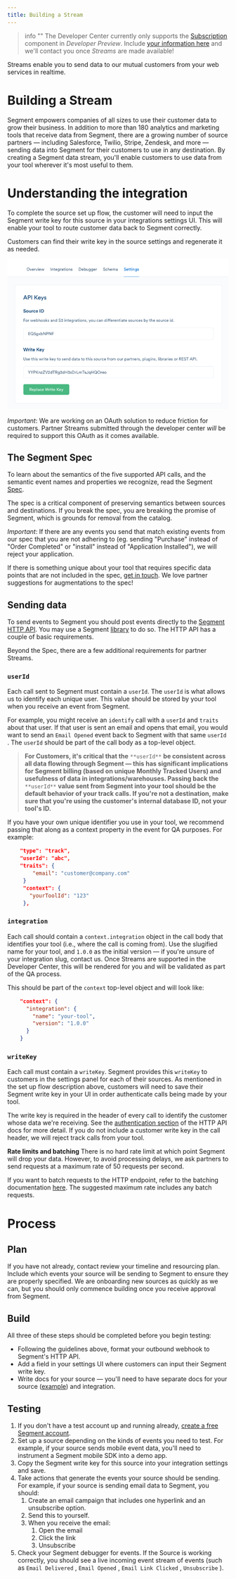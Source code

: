 ```yaml
---
title: Building a Stream
---
```


> info ""
> The Developer Center currently only supports the [Subscription](/docs/partners/subscriptions) component in _Developer Preview_. Include [your information here](https://airtable.com/shrj3BkHMhdeaPYWt) and we'll contact you once _Streams_ are made available!

Streams enable you to send data to our mutual customers from your web services in realtime.

# Building a Stream

Segment empowers companies of all sizes to use their customer data to grow their business. In addition to more than 180 analytics and marketing tools that receive data from Segment, there are a growing number of source partners — including Salesforce, Twilio, Stripe, Zendesk, and more — sending data into Segment for their customers to use in any destination. By creating a Segment data stream, you'll enable customers to use data from your tool wherever it's most useful to them.

# Understanding the integration

To complete the source set up flow, the customer will need to input the Segment write key for this source in your integrations settings UI. This will enable your tool to route customer data back to Segment correctly.

Customers can find their write key in the source settings and regenerate it as needed.

![](images/s_8E933880F61B29168308B8A8203AE878319289A26E8E2054D0824C7A53E43DD4_1479162638952_file.png)

*Important*: We are working on an OAuth solution to reduce friction for customers. Partner Streams submitted through the developer center *will* be required to support this OAuth as it comes available.

## The Segment Spec

To learn about the semantics of the five supported API calls, and the semantic event names and properties we recognize, read the Segment [Spec](https://segment.com/docs/connections/spec).

The spec is a critical component of preserving semantics between sources and destinations. If you break the spec, you are breaking the promise of Segment, which is grounds for removal from the catalog.

*Important*: If there are any events you send that match existing events from our spec that you are not adhering to (eg. sending "Purchase" instead of "Order Completed" or "install" instead of "Application Installed"), we will reject your application.

If there is something unique about your tool that requires specific data points that are not included in the spec, [get in touch](https://segment.com/help/contact/). We love partner suggestions for augmentations to the spec!

## Sending data

To send events to Segment you should post events directly to the [Segment HTTP API](https://segment.com/docs/connections/sources/catalog/libraries/server/http-api/#track). You may use a Segment [library](https://segment.com/docs/connections/sources/catalog/) to do so. The HTTP API has a couple of basic requirements.

Beyond the Spec, there are a few additional requirements for partner Streams.

### `userId`

Each call sent to Segment must contain a  `userId`. The `userId` is what allows us to identify each unique user. This value should be stored by your tool when you receive an event from Segment.

For example, you might receive an `identify` call with a `userId` and `traits` about that user. If that user is sent an email and opens that email, you would want to send an `Email Opened` event back to Segment with that same `userId` . The `userId` should be part of the call body as a top-level object.

> **For Customers, it's critical that the** `**userId**` **be consistent across all data flowing through Segment — this has significant implications for Segment billing (based on unique Monthly Tracked Users) and usefulness of data in integrations/warehouses. Passing back the** `**userId**` **value sent from Segment into your tool should be the default behavior of your track calls. If you're not a destination, make sure that you're using the customer's internal database ID, not your tool's ID.**

If you have your own unique identifier you use in your tool, we recommend passing that along as a context property in the event for QA purposes. For example:

```json
    "type": "track",
    "userId": "abc",
    "traits": {
        "email": "customer@company.com"
     }
     "context": {
       "yourToolId": "123"
     },
```

### `integration`

Each call should contain a `context.integration` object in the call body that identifies your tool (i.e., where the call is coming from). Use the slugified name for your tool, and `1.0.0` as the initial version — if you're unsure of your integration slug, contact us. Once Streams are supported in the Developer Center, this will be rendered for you and will be validated as part of the QA process.

This should be part of the `context` top-level object and will look like:

```json
    "context": {
      "integration": {
        "name": "your-tool",
        "version": "1.0.0"
      }
    }
```

### `writeKey`

Each call must contain a `writeKey`. Segment provides this `writeKey` to customers in the settings panel for each of their sources. As mentioned in the set up flow description above, customers will need to save their Segment write key in your UI in order authenticate calls being made by your tool.

The write key is required in the header of every call to identify the customer whose data we're receiving. See the [authentication section](https://segment.com/docs/connections/sources/catalog/libraries/server/http-api/#authentication) of the HTTP API docs for more detail. If you do not include a customer write key in the call header, we will reject track calls from your tool.

**Rate limits and batching**
There is no hard rate limit at which point Segment will drop your data. However, to avoid processing delays, we ask partners to send requests at a maximum rate of 50 requests per second.

If you want to batch requests to the HTTP endpoint, refer to the batching documentation [here](https://segment.com/docs/connections/sources/catalog/libraries/server/http-api/#import). The suggested maximum rate includes any batch requests.

# Process

## Plan

If you have not already, contact review your timeline and resourcing plan. Include which events your source will be sending to Segment to ensure they are properly specified. We are onboarding new sources as quickly as we can, but you should only commence building once you receive approval from Segment.

## Build

All three of these steps should be completed before you begin testing:


- Following the guidelines above, format your outbound webhook to Segment's HTTP API.
- Add a field in your settings UI where customers can input their Segment write key.
- Write docs for your source — you'll need to have separate docs for your source ([example](https://segment.com/docs/connections/sources/catalog/cloud-apps/drip/)) and integration.

## Testing

1. If you don't have a test account up and running already, [create a free Segment account](https://segment.com/signup).
2. Set up a source depending on the kinds of events you need to test. For example, if your source sends mobile event data, you'll need to instrument a Segment mobile SDK into a demo app.
3. Copy the Segment write key for this source into your integration settings and save.
4. Take actions that generate the events your source should be sending. For example, if your source is sending email data to Segment, you should:
   1. Create an email campaign that includes one hyperlink and an unsubscribe option.
   2. Send this to yourself.
   3. When you receive the email:
      1. Open the email
      2. Click the link
      3. Unsubscribe
5. Check your Segment debugger for events. If the Source is working correctly, you should see a live incoming event stream of events (such as `Email Delivered` , `Email Opened` , `Email Link Clicked` , `Unsubscribe` ).

